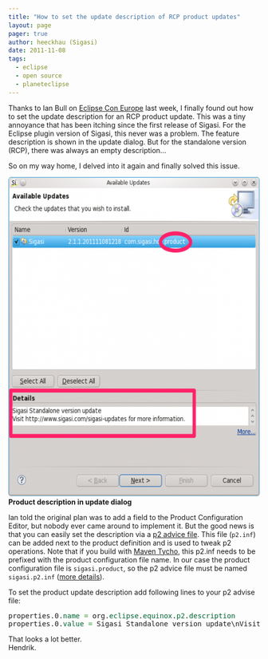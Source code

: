 ```yaml
---
title: "How to set the update description of RCP product updates"
layout: page 
pager: true
author: heeckhau (Sigasi)
date: 2011-11-08
tags: 
  - eclipse
  - open source
  - planeteclipse
---
```

<div class="content">
<p>Thanks to Ian Bull on <a href="http://www.eclipsecon.org/" class="elf-external elf-icon">Eclipse Con Europe</a> last week, I finally found out how to set the update description for an <span class="caps">RCP</span> product update. This was a tiny annoyance that has been itching since the first release of Sigasi. For the Eclipse plugin version of Sigasi, this never was a problem. The feature description is shown in the update dialog. But for the standalone version (<span class="caps">RCP</span>), there was always an empty description&#8230;</p>	<p>So on my way home, I delved into it again and finally solved this issue.</p>	<p><span class="inline inline-center"><a href="images/update_dialog.png" onclick="launch_popup(1311, 626, 668); return false;" target="_blank"><img src="images/update_dialog.png" alt="Product description in update dialog" title="Product description in update dialog" class="image image-preview " width="600" height="640"/></a><span class="caption"><strong>Product description in update dialog</strong></span></span></p>	<p>Ian told the original plan was to add a field to the Product Configuration Editor, but nobody ever came around to implement it. But the good news is that you can easily set the description via a  <a href="http://wiki.eclipse.org/Equinox/p2/Customizing_Metadata" class="elf-external elf-icon">p2 advice file</a>. This file (<code>p2.inf</code>) can be added next to the product definition and is used to tweak p2 operations. Note that if you build with <a href="http://www.eclipse.org/tycho/" class="elf-external elf-icon">Maven Tycho</a>, this p2.inf needs to be prefixed with the product configuration file name. In our case the product configuration file is <code>sigasi.product</code>, so the p2 advice file must be named <code>sigasi.p2.inf</code> (<a href="http://wiki.eclipse.org/Tycho/Packaging_Types#eclipse-repository" class="elf-external elf-icon">more details</a>).</p>	<p>To set the product update description add following lines to your p2 advise file:<br/></p><div class="geshifilter"><pre class="java geshifilter-java" style="font-family:monospace;">properties.0.<span style="color: #006633;">name</span> <span style="color: #339933;">=</span> org.<span style="color: #006633;">eclipse</span>.<span style="color: #006633;">equinox</span>.<span style="color: #006633;">p2</span>.<span style="color: #006633;">description</span><br/>properties.0.<span style="color: #006633;">value</span> <span style="color: #339933;">=</span> Sigasi Standalone version update\nVisit http<span style="color: #339933;">:</span><span style="color: #666666; font-style: italic;">//www.sigasi.com/sigasi-updates for more information.</span></pre></div>	<p>That looks a lot better.<br/>Hendrik. </p>  </div>

